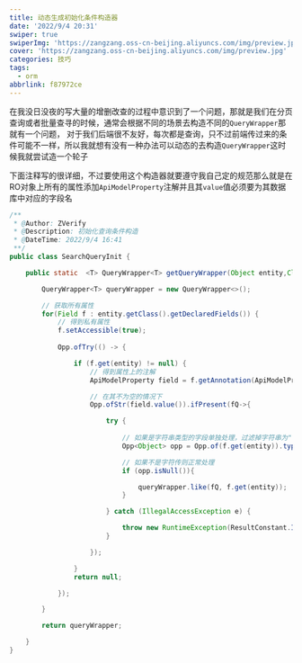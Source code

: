 ```yaml
---
title: 动态生成初始化条件构造器
date: '2022/9/4 20:31'
swiper: true
swiperImg: 'https://zangzang.oss-cn-beijing.aliyuncs.com/img/preview.jpg'
cover: 'https://zangzang.oss-cn-beijing.aliyuncs.com/img/preview.jpg'
categories: 技巧
tags:
  - orm
abbrlink: f87972ce
---
```


在我没日没夜的写大量的增删改查的过程中意识到了一个问题，那就是我们在分页查询或者批量查寻的时候，通常会根据不同的场景去构造不同的`QueryWrapper`那就有一个问题，
对于我们后端很不友好，每次都是查询，只不过前端传过来的条件可能不一样，所以我就想有没有一种办法可以动态的去构造`QueryWrapper`这时候我就尝试造一个轮子

下面注释写的很详细，不过要使用这个构造器就要遵守我自己定的规范那么就是在RO对象上所有的属性添加`ApiModelProperty`注解并且其`value`值必须要为其数据库中对应的字段名
```java
/**
 * @Author: ZVerify
 * @Description: 初始化查询条件构造
 * @DateTime: 2022/9/4 16:41
 **/
public class SearchQueryInit {

    public static  <T> QueryWrapper<T> getQueryWrapper(Object entity,Class<T> clazz){

        QueryWrapper<T> queryWrapper = new QueryWrapper<>();

        // 获取所有属性
        for(Field f : entity.getClass().getDeclaredFields()) {
            // 得到私有属性
            f.setAccessible(true);
            
            Opp.ofTry(() -> {

                if (f.get(entity) != null) {
                    // 得到属性上的注解
                    ApiModelProperty field = f.getAnnotation(ApiModelProperty.class);

                    // 在其不为空的情况下
                    Opp.ofStr(field.value()).ifPresent(fQ->{

                        try {
                            
                            // 如果是字符串类型的字段单独处理，过滤掉字符串为""or"    "的,然后进行构造
                            Opp<Object> opp = Opp.of(f.get(entity)).typeOfPeek((String s) -> Opp.ofStr(s).ifPresent(Fq -> queryWrapper.like(fQ, Fq)));

                            // 如果不是字符传则正常处理
                            if (opp.isNull()){

                                queryWrapper.like(fQ, f.get(entity));
                            }

                        } catch (IllegalAccessException e) {

                            throw new RuntimeException(ResultConstant.InitializationMessage.SEARCH_STRUCTURE);
                        }

                    });

                }
                return null;

            });

        }

        return queryWrapper;

    }
}

```

